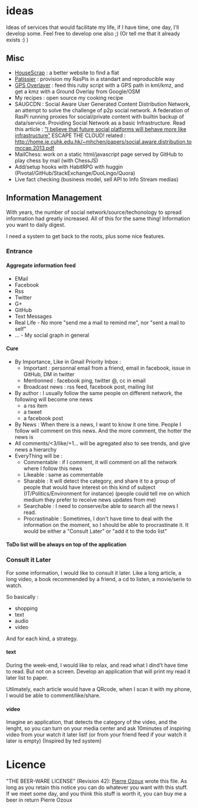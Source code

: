 ideas
=====

Ideas of services that would facilitate my life, if I have time, one day, I'll develop some. Feel free to develop one also ;) (Or tell me that it already exists :) )

## Misc

* [HouseScrap](https://github.com/pierreozoux/housescrap) : a better website to find a flat
* [Patissier](https://github.com/pierreozoux/patissier) : provision my RasPis in a standart and reproducible way
* [GPS Overlayer](https://github.com/pierreozoux/GPS_Overlayer) : feed this ruby script with a GPS path in kml/kmz, and get a kmz with a Ground Overlay from Google/OSM
* My recipes : open source my cooking recipe
* SAUGCDN : Social Aware User Generated Content Distribution Network, an attempt to solve the challenge of p2p social network. A federation of RasPi running proxies for social/private content with builtin backup of data/service. Providing Social Network as a basic Infrastructure. Read this article : ["I believe that future social platforms will behave more like infrastructure"](http://daltoncaldwell.com/dear-mark-zuckerberg) ESCAPE THE CLOUD! related : http://home.ie.cuhk.edu.hk/~mhchen/papers/social.aware.distribution.tomccap.2013.pdf
* MailChess: work on a static html/javascript page served by GitHub to play chess by mail (with ChessJS)
* Add/setup hooks with HabitRPG with huggin (Pivotal/GitHub/StackExchange/DuoLingo/Quora)
* Live fact checking (business model, sell API to Info Stream medias)

## Information Management

With years, the number of social network/source/techonology to spread information had greatly increased. All of this for the same thing! Information you want to daily digest.

I need a system to get back to the roots, plus some nice features.

### Entrance
#### Aggregate information feed
* EMail
* Facebook
* Rss
* Twitter
* G+
* GitHub
* Text Messages
* Real Life - No more "send me a mail to remind me", nor "sent a mail to self"
* ... - My social graph in general

#### Cure
* By Importance, Like in Gmail Priority Inbox :
  * Important : personnal email from a friend, email in facebook, issue in GitHub, DM in twitter
  * Mentionned : facebook ping, twitter @, cc in email
  * Broadcast news : rss feed, facebook post, mailing list
* By author : I usually follow the same people on different network, the following will become one news
  * a rss item
  * a tweet
  * a facebook post
* By News : When there is a news, I want to know it one time. People I follow will comment on this news. And the more comment, the hotter the news is
* All comments/<3/like/+1... will be agregated also to see trends, and give news a hierarchy
* EveryThing will be :
  * Commentable : if I comment, it will comment on all the network where I follow this news
  * Likeable : same as commentable
  * Sharable : It will detect the category, and share it to a group of people that would have interest on this kind of subject (IT/Politics/Environment for instance) (people could tell me on which medium they prefer to receive news updates from me)
  * Searchable : I need to conserve/be able to search all the news I read.
  * Procrastinable : Sometimes, I don't have time to deal with the information on the moment, so I should be able to procrastinate it. It would be either a "Consult Later" or "add it to the todo list"

#### ToDo list will be always on top of the application

### Consult it Later

For some information, I would like to consult it later. Like a long article, a long video, a book recommended by a friend, a cd to listen, a movie/serie to watch.

So basically :
* shopping
* text
* audio
* video

And for each kind, a strategy.

#### text

During the week-end, I would like to relax, and read what I dind't have time to read. But not on a screen. Develop an application that will print my read it later list to paper.

Utlimately, each article would have a QRcode, when I scan it with my phone, I would be able to comment/like/share.

#### video

Imagine an application, that detects the category of the video, and the lenght, so you can turn on your media center and ask 10minutes of inspiring video from your watch it later list! (or from your friend feed if your watch it later is empty)
(Inspired by ted system)

# Licence

"THE BEER-WARE LICENSE" (Revision 42):
[Pierre Ozoux](mailto:pierre.ozoux@gmail.com) wrote this file. As long as you retain this notice you
can do whatever you want with this stuff. If we meet some day, and you think
this stuff is worth it, you can buy me a beer in return
Pierre Ozoux
